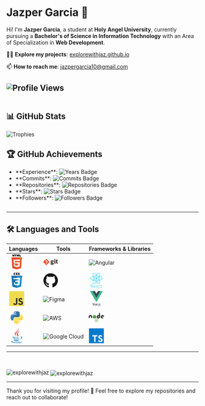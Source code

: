 # Jazper Garcia 🌟

Hi! I'm **Jazper Garcia**, a student at **Holy Angel University**, currently pursuing a **Bachelor's of Science in Information Technology** with an Area of Specialization in **Web Development**.

👨‍💻 **Explore my projects**: [explorewithjaz.github.io](https://explorewithjaz.github.io)

📫 **How to reach me**: [jazpergarcia10@gmail.com](mailto:jazpergarcia10@gmail.com)

![Profile Views](https://komarev.com/ghpvc/?username=explorewithjaz&color=blue&style=social)
---

<div style="display: flex; flex-wrap: wrap; justify-content: space-between; align-items: flex-start;">

<!-- GitHub Stats Section -->
<div style="flex: 1; min-width: 300px; margin-right: 20px;">
  <h2>📊 GitHub Stats</h2>
  <img src="https://github-profile-trophy.vercel.app/?username=explorewithjaz&theme=onedark&no-bg=true&row=2&column=4" alt="Trophies">
</div>

<!-- GitHub Achievements Section -->
<div style="flex: 1; min-width: 300px;">
  <h2>🏆 GitHub Achievements</h2>
  <ul>
    <li>**Experience**: <img src="https://badges.pufler.dev/years/explorewithjaz" alt="Years Badge"></li>
    <li>**Commits**: <img src="https://badges.pufler.dev/commits/monthly/explorewithjaz" alt="Commits Badge"></li>
    <li>**Repositories**: <img src="https://badges.pufler.dev/repos/explorewithjaz" alt="Repositories Badge"></li>
    <li>**Stars**: <img src="https://img.shields.io/github/stars/explorewithjaz?style=social" alt="Stars Badge"></li>
    <li>**Followers**: <img src="https://img.shields.io/github/followers/explorewithjaz?style=social" alt="Followers Badge"></li>
  </ul>
</div>

</div>

---

## 🛠️ Languages and Tools

| **Languages** | **Tools** | **Frameworks & Libraries** |
|---------------|-----------|----------------------------|
| <img src="https://raw.githubusercontent.com/devicons/devicon/master/icons/html5/html5-original-wordmark.svg" alt="HTML5" width="40" height="40"/> | <img src="https://raw.githubusercontent.com/devicons/devicon/master/icons/git/git-original-wordmark.svg" alt="Git" width="40" height="40"/> | <img src="https://angular.io/assets/images/logos/angular/angular.svg" alt="Angular" width="40" height="40"/> |
| <img src="https://raw.githubusercontent.com/devicons/devicon/master/icons/css3/css3-original-wordmark.svg" alt="CSS3" width="40" height="40"/> | <img src="https://raw.githubusercontent.com/devicons/devicon/master/icons/github/github-original.svg" alt="GitHub" width="40" height="40"/> | <img src="https://raw.githubusercontent.com/devicons/devicon/master/icons/react/react-original-wordmark.svg" alt="React" width="40" height="40"/> |
| <img src="https://raw.githubusercontent.com/devicons/devicon/master/icons/javascript/javascript-original.svg" alt="JavaScript" width="40" height="40"/> | <img src="https://www.vectorlogo.zone/logos/figma/figma-icon.svg" alt="Figma" width="40" height="40"/> | <img src="https://raw.githubusercontent.com/devicons/devicon/master/icons/vuejs/vuejs-original-wordmark.svg" alt="Vue.js" width="40" height="40"/> |
| <img src="https://raw.githubusercontent.com/devicons/devicon/master/icons/python/python-original.svg" alt="Python" width="40" height="40"/> | <img src="https://raw.githubusercontent.com/devicons/devicon/master/icons/aws/aws-original-wordmark.svg" alt="AWS" width="40" height="40"/> | <img src="https://raw.githubusercontent.com/devicons/devicon/master/icons/nodejs/nodejs-original-wordmark.svg" alt="Node.js" width="40" height="40"/> |
| <img src="https://raw.githubusercontent.com/devicons/devicon/master/icons/java/java-original.svg" alt="Java" width="40" height="40"/> | <img src="https://www.vectorlogo.zone/logos/google_cloud/google_cloud-icon.svg" alt="Google Cloud" width="40" height="40"/> | <img src="https://raw.githubusercontent.com/devicons/devicon/master/icons/typescript/typescript-original.svg" alt="TypeScript" width="40" height="40"/> |

---

<br>
<p><img align="left" src="https://github-readme-stats.vercel.app/api/top-langs?username=explorewithjaz&show_icons=true&locale=en&layout=compact" alt="explorewithjaz" /></p>

<p>&nbsp;<img align="center" src="https://github-readme-stats.vercel.app/api?username=explorewithjaz&show_icons=true&locale=en" alt="explorewithjaz" /></p>

---

Thank you for visiting my profile! 🚀 Feel free to explore my repositories and reach out to collaborate!
<!--
**ExploreWithJaz/ExploreWithJaz** is a ✨ _special_ ✨ repository because its `README.md` (this file) appears on your GitHub profile.

Here are some ideas to get you started:

- 🔭 I’m currently working on ...
- 🌱 I’m currently learning ...
- 👯 I’m looking to collaborate on ...
- 🤔 I’m looking for help with ...
- 💬 Ask me about ...
- 📫 How to reach me: ...
- 😄 Pronouns: ...
- ⚡ Fun fact: ...
-->
